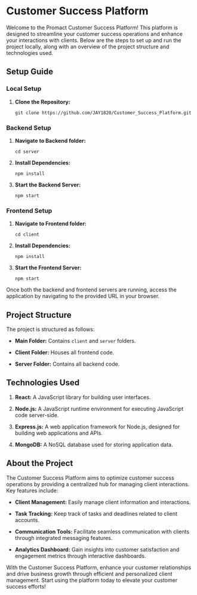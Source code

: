 # Customer Success Platform

Welcome to the Promact Customer Success Platform! This platform is designed to streamline your customer success operations and enhance your interactions with clients. Below are the steps to set up and run the project locally, along with an overview of the project structure and technologies used.

## Setup Guide

### Local Setup

1. **Clone the Repository:**
   ```
   git clone https://github.com/JAY1820/Customer_Success_Platform.git
   ```

### Backend Setup

1. **Navigate to Backend folder:**
   ```
   cd server
   ```
   
2. **Install Dependencies:**
   ```
   npm install
   ```
   

3. **Start the Backend Server:**
   ```
   npm start
   ```

### Frontend Setup

1. **Navigate to Frontend folder:**
   ```
   cd client
   ```
   
2. **Install Dependencies:**
   ```
   npm install
   ```
   
3. **Start the Frontend Server:**
   ```
   npm start
   ```

Once both the backend and frontend servers are running, access the application by navigating to the provided URL in your browser.

## Project Structure

The project is structured as follows:

- **Main Folder:** Contains `client` and `server` folders.
  
- **Client Folder:** Houses all frontend code.
  
- **Server Folder:** Contains all backend code.

## Technologies Used

1. **React:** A JavaScript library for building user interfaces.
   
2. **Node.js:** A JavaScript runtime environment for executing JavaScript code server-side.
   
3. **Express.js:** A web application framework for Node.js, designed for building web applications and APIs.
   
4. **MongoDB:** A NoSQL database used for storing application data.

## About the Project

The Customer Success Platform aims to optimize customer success operations by providing a centralized hub for managing client interactions. Key features include:

- **Client Management:** Easily manage client information and interactions.
  
- **Task Tracking:** Keep track of tasks and deadlines related to client accounts.
  
- **Communication Tools:** Facilitate seamless communication with clients through integrated messaging features.
  
- **Analytics Dashboard:** Gain insights into customer satisfaction and engagement metrics through interactive dashboards.

With the Customer Success Platform, enhance your customer relationships and drive business growth through efficient and personalized client management. Start using the platform today to elevate your customer success efforts!